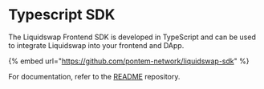 # Typescript SDK

The Liquidswap Frontend SDK is developed in TypeScript and can be used to integrate Liquidswap into your frontend and DApp.

{% embed url="https://github.com/pontem-network/liquidswap-sdk" %}

For documentation, refer to the [README](https://github.com/pontem-network/liquidswap-sdk#liquidswap-sdk) repository.
